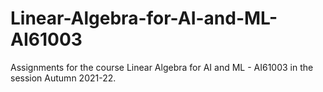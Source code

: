 # Linear-Algebra-for-AI-and-ML-AI61003

Assignments for the course Linear Algebra for AI and ML - AI61003 in the session Autumn 2021-22.
